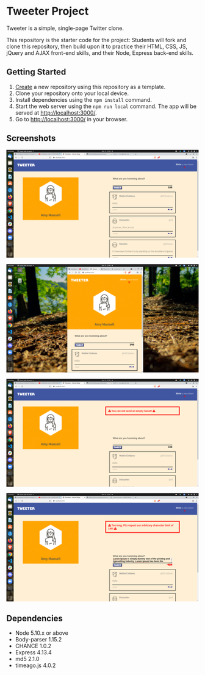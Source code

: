 # Tweeter Project

Tweeter is a simple, single-page Twitter clone.

This repository is the starter code for the project: Students will fork and clone this repository, then build upon it to practice their HTML, CSS, JS, jQuery and AJAX front-end skills, and their Node, Express back-end skills.

## Getting Started

1. [Create](https://docs.github.com/en/repositories/creating-and-managing-repositories/creating-a-repository-from-a-template) a new repository using this repository as a template.
2. Clone your repository onto your local device.
3. Install dependencies using the `npm install` command.
3. Start the web server using the `npm run local` command. The app will be served at <http://localhost:3000/>.
4. Go to <http://localhost:3000/> in your browser.

## Screenshots

!["Main Page"](public/images/Screenshot%20from%202021-12-16%2023-36-01.png)

!["Responsive Page"](public/images/Screenshot%20from%202021-12-16%2023-46-33.png)

!["Empty tweet error message"](public/images/Screenshot%20from%202021-12-16%2023-36-13.png)

!["Excessive character error message"](public/images/Screenshot%20from%202021-12-16%2023-47-27.png)

## Dependencies

- Node 5.10.x or above
- Body-parser 1.15.2
- CHANCE 1.0.2
- Express 4.13.4
- md5 2.1.0 
- timeago.js 4.0.2
